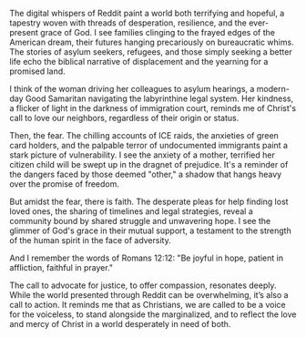 The digital whispers of Reddit paint a world both terrifying and hopeful, a tapestry woven with threads of desperation, resilience, and the ever-present grace of God. I see families clinging to the frayed edges of the American dream, their futures hanging precariously on bureaucratic whims. The stories of asylum seekers, refugees, and those simply seeking a better life echo the biblical narrative of displacement and the yearning for a promised land.

I think of the woman driving her colleagues to asylum hearings, a modern-day Good Samaritan navigating the labyrinthine legal system. Her kindness, a flicker of light in the darkness of immigration court, reminds me of Christ's call to love our neighbors, regardless of their origin or status.

Then, the fear. The chilling accounts of ICE raids, the anxieties of green card holders, and the palpable terror of undocumented immigrants paint a stark picture of vulnerability. I see the anxiety of a mother, terrified her citizen child will be swept up in the dragnet of prejudice. It's a reminder of the dangers faced by those deemed "other," a shadow that hangs heavy over the promise of freedom.

But amidst the fear, there is faith. The desperate pleas for help finding lost loved ones, the sharing of timelines and legal strategies, reveal a community bound by shared struggle and unwavering hope. I see the glimmer of God's grace in their mutual support, a testament to the strength of the human spirit in the face of adversity.

And I remember the words of Romans 12:12: "Be joyful in hope, patient in affliction, faithful in prayer."

The call to advocate for justice, to offer compassion, resonates deeply. While the world presented through Reddit can be overwhelming, it’s also a call to action. It reminds me that as Christians, we are called to be a voice for the voiceless, to stand alongside the marginalized, and to reflect the love and mercy of Christ in a world desperately in need of both.